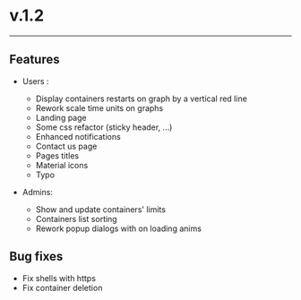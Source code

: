 # v.1.2

---

## Features

- Users :
  - Display containers restarts on graph by a vertical red line
  - Rework scale time units on graphs
  - Landing page
  - Some css refactor (sticky header, ...)
  - Enhanced notifications
  - Contact us page
  - Pages titles
  - Material icons
  - Typo

- Admins:
  - Show and update containers' limits
  - Containers list sorting
  - Rework popup dialogs with on loading anims

## Bug fixes

- Fix shells with https
- Fix container deletion